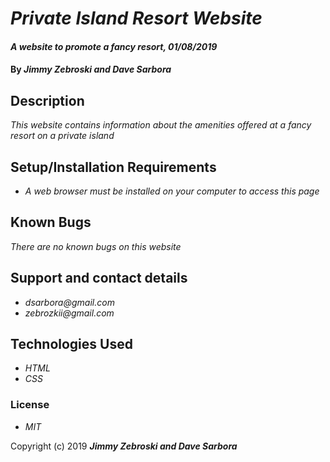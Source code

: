 # _Private Island Resort Website_

#### _A website to promote a fancy resort, 01/08/2019_

#### By _**Jimmy Zebroski and Dave Sarbora**_

## Description

_This website contains information about the amenities offered at a fancy resort on a private island_

## Setup/Installation Requirements

* _A web browser must be installed on your computer to access this page_

## Known Bugs

_There are no known bugs on this website_

## Support and contact details

* _dsarbora@gmail.com_
* _zebrozkii@gmail.com_

## Technologies Used

* _HTML_
* _CSS_

### License
 * _MIT_

 Copyright (c) 2019 **_Jimmy Zebroski and Dave Sarbora_**
